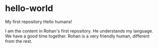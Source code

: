 # hello-world
My first repository
Hello humans!

I am the content in Rohan's first repository. He understands my language.
We have a good time together.
Rohan is a very friendly human, different from the rest.
